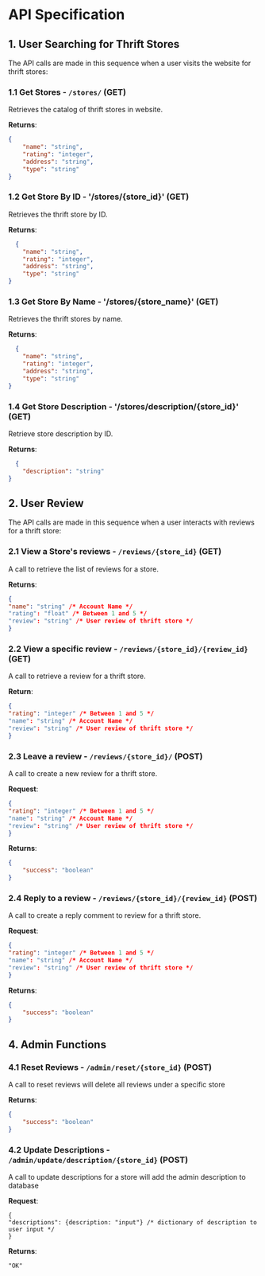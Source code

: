 # API Specification

## 1. User Searching for Thrift Stores
The API calls are made in this sequence when a user visits the website for thrift stores:
### 1.1 Get Stores - `/stores/` (GET)
  Retrieves the catalog of thrift stores in website.
  
  **Returns**:
  ```json
  {
      "name": "string",
      "rating": "integer",
      "address": "string",
      "type": "string"
  }
  ```
### 1.2 Get Store By ID - '/stores/{store_id}' (GET)
  Retrieves the thrift store by ID. 

  **Returns**:
  ```json
    {
      "name": "string",
      "rating": "integer",
      "address": "string",
      "type": "string"
  }
  ```

### 1.3 Get Store By Name - '/stores/{store_name}' (GET)
  Retrieves the thrift stores by name.

  **Returns**:
  ```json
    {
      "name": "string",
      "rating": "integer",
      "address": "string",
      "type": "string"
  }
  ```

### 1.4 Get Store Description - '/stores/description/{store_id}' (GET)
  Retrieve store description by ID.

  **Returns**:
  ```json
    {
      "description": "string"
  }
  ```

## 2. User Review 
The API calls are made in this sequence when a user interacts with reviews for a thrift store:
### 2.1 View a Store's reviews - `/reviews/{store_id}` (GET)
  A call to retrieve the list of reviews for a store.

  **Returns**:
  ```json
  {
  "name": "string" /* Account Name */
  "rating": "float" /* Between 1 and 5 */
  "review": "string" /* User review of thrift store */
  }
  ```

### 2.2 View a specific review - `/reviews/{store_id}/{review_id}` (GET)
  A call to retrieve a review for a thrift store.

  **Return**:
  ```json
  {
  "rating": "integer" /* Between 1 and 5 */
  "name": "string" /* Account Name */
  "review": "string" /* User review of thrift store */
  }
  ```

### 2.3 Leave a review - `/reviews/{store_id}/` (POST)
  A call to create a new review for a thrift store.

  **Request**:
  ```json
  {
  "rating": "integer" /* Between 1 and 5 */
  "name": "string" /* Account Name */
  "review": "string" /* User review of thrift store */
  }
  ```
**Returns**:
  ```json
  {
      "success": "boolean"
  }
  ```

### 2.4 Reply to a review - `/reviews/{store_id}/{review_id}` (POST)
  A call to create a reply comment to review for a thrift store.

  **Request**:
  ```json
  {
  "rating": "integer" /* Between 1 and 5 */
  "name": "string" /* Account Name */
  "review": "string" /* User review of thrift store */
  }
  ```
**Returns**:
  ```json
  {
      "success": "boolean"
  }
  ```

## 4. Admin Functions 
### 4.1 Reset Reviews - `/admin/reset/{store_id}` (POST)
  A call to reset reviews will delete all reviews under a specific store
  
  **Returns**:
  ```json
  {
      "success": "boolean"
  }
  ```
### 4.2 Update Descriptions - `/admin/update/description/{store_id}` (POST)
  A call to update descriptions for a store will add the admin description to database
  
  **Request**:
  ```param
  {
  "descriptions": {description: "input"} /* dictionary of description to user input */
  }
  ```
  **Returns**:
  ```
  "OK"
  ```

